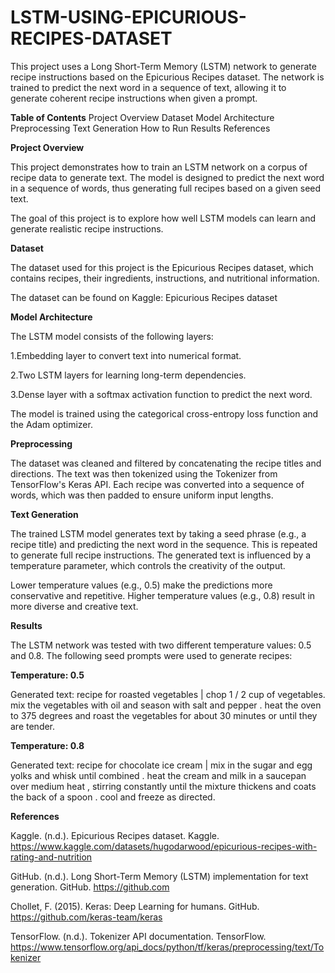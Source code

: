 # LSTM-USING-EPICURIOUS-RECIPES-DATASET
This project uses a Long Short-Term Memory (LSTM) network to generate recipe instructions based on the Epicurious Recipes dataset. The network is trained to predict the next word in a sequence of text, allowing it to generate coherent recipe instructions when given a prompt.

**Table of Contents**
Project Overview
Dataset
Model Architecture
Preprocessing
Text Generation
How to Run
Results
References

**Project Overview**

This project demonstrates how to train an LSTM network on a corpus of recipe data to generate text. The model is designed to predict the next word in a sequence of words, thus generating full recipes based on a given seed text.

The goal of this project is to explore how well LSTM models can learn and generate realistic recipe instructions.

**Dataset**

The dataset used for this project is the Epicurious Recipes dataset, which contains recipes, their ingredients, instructions, and nutritional information.

The dataset can be found on Kaggle:
Epicurious Recipes dataset

**Model Architecture**

The LSTM model consists of the following layers:

1.Embedding layer to convert text into numerical format.

2.Two LSTM layers for learning long-term dependencies.

3.Dense layer with a softmax activation function to predict the next word.

The model is trained using the categorical cross-entropy loss function and the Adam optimizer.

**Preprocessing**

The dataset was cleaned and filtered by concatenating the recipe titles and directions. The text was then tokenized using the Tokenizer from TensorFlow's Keras API. Each recipe was converted into a sequence of words, which was then padded to ensure uniform input lengths.

**Text Generation**

The trained LSTM model generates text by taking a seed phrase (e.g., a recipe title) and predicting the next word in the sequence. This is repeated to generate full recipe instructions. The generated text is influenced by a temperature parameter, which controls the creativity of the output.

Lower temperature values (e.g., 0.5) make the predictions more conservative and repetitive.
Higher temperature values (e.g., 0.8) result in more diverse and creative text.

**Results**

The LSTM network was tested with two different temperature values: 0.5 and 0.8. The following seed prompts were used to generate recipes:

**Temperature: 0.5**

Generated text: recipe for roasted vegetables | chop 1 / 2 cup of vegetables. mix the vegetables with oil and season with salt and pepper . heat the oven to 375 degrees and roast the vegetables for about 30 minutes or until they are tender.

**Temperature: 0.8**

Generated text: recipe for chocolate ice cream | mix in the sugar and egg yolks and whisk until combined . heat the cream and milk in a saucepan over medium heat , stirring constantly until the mixture thickens and coats the back of a spoon . cool and freeze as directed.

**References**

Kaggle. (n.d.). Epicurious Recipes dataset. Kaggle. https://www.kaggle.com/datasets/hugodarwood/epicurious-recipes-with-rating-and-nutrition

GitHub. (n.d.). Long Short-Term Memory (LSTM) implementation for text generation. GitHub. https://github.com

Chollet, F. (2015). Keras: Deep Learning for humans. GitHub. https://github.com/keras-team/keras

TensorFlow. (n.d.). Tokenizer API documentation. TensorFlow. https://www.tensorflow.org/api_docs/python/tf/keras/preprocessing/text/Tokenizer
